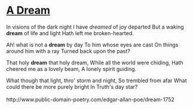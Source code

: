 <h1> <a href="http://www.public-domain-poetry.com/edgar-allan-poe/dream-1752">A Dream</a></h1>
<body>
<p>In visions of the dark night
I have <em>dreamed</em> of joy departed
But a waking <strong>dream</strong> of life and light
Hath left me broken-hearted.</p>

<p>Ah! what is not a <strong>dream</strong> by day
To him whose eyes are cast
On things around him with a ray
Turned back upon the past?</p>

<p>That holy <strong>dream</strong> that holy dream,
While all the world were chiding,
Hath cheered me as a lovely beam,
A lonely spirit guiding.</p>

<p>What though that light, thro' storm and night,
So trembled from afar
What could there be more purely bright
In Truth's day star?<br><br>http://www.public-domain-poetry.com/edgar-allan-poe/dream-1752</p>
